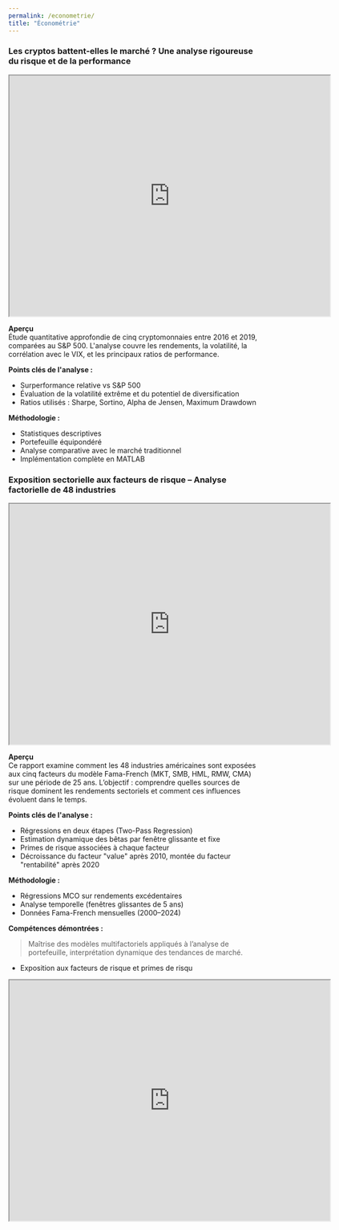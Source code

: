 ```yaml
---
permalink: /econometrie/
title: "Économétrie"
---
```


### Les cryptos battent-elles le marché ? Une analyse rigoureuse du risque et de la performance

<iframe src="https://drive.google.com/file/d/11jlfMQnVzUomAjueXRYYrr17PR0khLKi/preview" width="640" height="480" allow="autoplay"></iframe>

**Aperçu**  
Étude quantitative approfondie de cinq cryptomonnaies entre 2016 et 2019, comparées au S&P 500. L'analyse couvre les rendements, la volatilité, la corrélation avec le VIX, et les principaux ratios de performance.

**Points clés de l'analyse :**
- Surperformance relative vs S&P 500
- Évaluation de la volatilité extrême et du potentiel de diversification
- Ratios utilisés : Sharpe, Sortino, Alpha de Jensen, Maximum Drawdown

**Méthodologie :**
- Statistiques descriptives
- Portefeuille équipondéré
- Analyse comparative avec le marché traditionnel
- Implémentation complète en MATLAB


### Exposition sectorielle aux facteurs de risque – Analyse factorielle de 48 industries

<iframe src="https://drive.google.com/file/d/1oqF2FgoGdnohuMzJ-usEUn6tnMwWti-S/preview" width="640" height="480" allow="autoplay"></iframe>

**Aperçu**  
Ce rapport examine comment les 48 industries américaines sont exposées aux cinq facteurs du modèle Fama-French (MKT, SMB, HML, RMW, CMA) sur une période de 25 ans. L’objectif : comprendre quelles sources de risque dominent les rendements sectoriels et comment ces influences évoluent dans le temps.

**Points clés de l'analyse :**
- Régressions en deux étapes (Two-Pass Regression)
- Estimation dynamique des bêtas par fenêtre glissante et fixe
- Primes de risque associées à chaque facteur
- Décroissance du facteur "value" après 2010, montée du facteur "rentabilité" après 2020

**Méthodologie :**
- Régressions MCO sur rendements excédentaires
- Analyse temporelle (fenêtres glissantes de 5 ans)
- Données Fama-French mensuelles (2000–2024)

**Compétences démontrées :**
> Maîtrise des modèles multifactoriels appliqués à l’analyse de portefeuille, interprétation dynamique des tendances de marché.














- Exposition aux facteurs de risque et primes de risqu
  
<iframe src="https://drive.google.com/file/d/19DmnNegsyYVyhsX7PfXf7HNw9h-fV7Dp/preview" width="640" height="480" allow="autoplay"></iframe>
